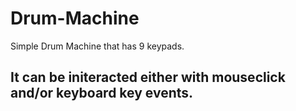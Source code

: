 # Drum-Machine
Simple Drum Machine that has 9 keypads.
## It can be initeracted either with mouseclick and/or keyboard key events.
